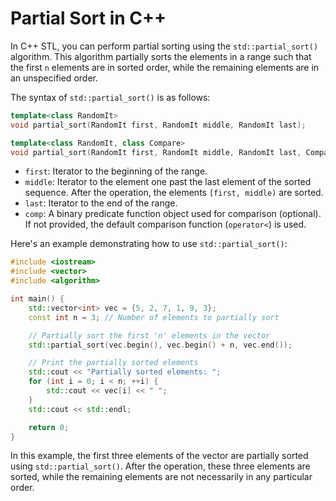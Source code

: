 # Partial Sort in C++

In C++ STL, you can perform partial sorting using the `std::partial_sort()` algorithm. This algorithm partially sorts the elements in a range such that the first `n` elements are in sorted order, while the remaining elements are in an unspecified order.

The syntax of `std::partial_sort()` is as follows:

```cpp
template<class RandomIt>
void partial_sort(RandomIt first, RandomIt middle, RandomIt last);

template<class RandomIt, class Compare>
void partial_sort(RandomIt first, RandomIt middle, RandomIt last, Compare comp);
```

- `first`: Iterator to the beginning of the range.
- `middle`: Iterator to the element one past the last element of the sorted sequence. After the operation, the elements `[first, middle)` are sorted.
- `last`: Iterator to the end of the range.
- `comp`: A binary predicate function object used for comparison (optional). If not provided, the default comparison function (`operator<`) is used.

Here's an example demonstrating how to use `std::partial_sort()`:

```cpp
#include <iostream>
#include <vector>
#include <algorithm>

int main() {
    std::vector<int> vec = {5, 2, 7, 1, 9, 3};
    const int n = 3; // Number of elements to partially sort

    // Partially sort the first 'n' elements in the vector
    std::partial_sort(vec.begin(), vec.begin() + n, vec.end());

    // Print the partially sorted elements
    std::cout << "Partially sorted elements: ";
    for (int i = 0; i < n; ++i) {
        std::cout << vec[i] << " ";
    }
    std::cout << std::endl;

    return 0;
}
```

In this example, the first three elements of the vector are partially sorted using `std::partial_sort()`. After the operation, these three elements are sorted, while the remaining elements are not necessarily in any particular order.
